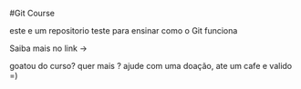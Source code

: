 #Git Course

este e um repositorio teste para ensinar como o Git funciona 

Saiba mais no link ->

goatou do curso? quer mais ? ajude com uma doação, ate um cafe e valido =)
